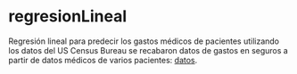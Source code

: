 # regresionLineal
Regresión lineal para predecir los gastos médicos de pacientes utilizando los datos del US Census Bureau se recabaron datos de gastos en seguros a partir de datos médicos de varios pacientes: [datos](https://www.kaggle.com/datasets/mirichoi0218/insurance).
